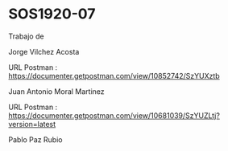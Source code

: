 # SOS1920-07

Trabajo de 

Jorge Vilchez Acosta

URL Postman : https://documenter.getpostman.com/view/10852742/SzYUXztb

Juan Antonio Moral Martinez

URL Postman : https://documenter.getpostman.com/view/10681039/SzYUZLtj?version=latest


Pablo Paz Rubio
